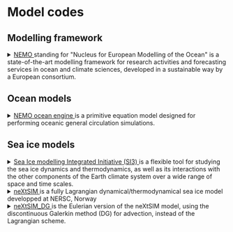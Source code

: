 # Model codes

## Modelling framework

<details>
  <summary> <a href="https://www.nemo-ocean.eu/"> NEMO </a> standing for "Nucleus for European Modelling of the Ocean" is a state-of-the-art modelling framework for research activities and forecasting services in ocean and climate sciences, developed in a sustainable way by a European consortium. </summary>

  
The NEMO ocean model has 3 major components: NEMO-OCE models the ocean {thermo}dynamics and solves the primitive equations NEMO-ICE (SI3: Sea-Ice Integrated Initiative) models sea-ice {thermo}dynamics, brine inclusions and subgrid-scale thickness variations and NEMO-TOP (Tracers in the Ocean Paradigm) models the {on,off}line oceanic tracers transport and biogeochemical processes.
  
  
  
Go to the [Ocean models](#ocean-models) and the [Sea ice models](#sea-ice-models) sections to have more details about NEMO-OCE and SI3

  
  
</details>

## Ocean models

<details>
  <summary> <a href="https://zenodo.org/record/6334656#.YsbRaOxByBQ"> NEMO ocean engine </a> is a primitive equation model designed for performing oceanic general circulation simulations. </summary>

  
<hr style="border:2px solid gray">  
This primitive equation model is adapted to regional and global ocean circulation problems down to kilometric scale. Prognostic variables are the three-dimensional velocity field, a non-linear sea surface height, the Conservative Temperature and the Absolute Salinity. In the horizontal direction, the model uses a curvilinear orthogonal grid and in the vertical direction, a full or partial step z-coordinate, or s-coordinate, or a mixture of the two. The distribution of variables is a three-dimensional Arakawa C-type grid. Various physical choices are available to describe ocean physics, so as various HPC functionalities to improve performances.
  
  
  
NEMO also includes a sea ice component (SI3), a passive tracer component (TOP) interfaced with bio-geochemical models (PISCES) and other passive tracer models (CFC11, CO2, etc...). Adaptative mesh refinement is available in NEMO through the AGRIF package.

</details>

## Sea ice models

<details>
  <summary> <a href="https://forge.ipsl.jussieu.fr/nemo/chrome/site/doc/SI3/manual/pdf/SI3_manual.pdf"> Sea Ice modelling Integrated Initiative (SI3) </a> is a flexible tool for studying the sea ice dynamics and thermodynamics, as well as its interactions with the other components of the Earth climate system over a wide range of space and time scales.</summary>
  
  
  
Designed for global to regional applications up to 10 km of effective resolution, SI3 is a curvilinear grid, finite-difference implementation of the classical AIDJEX model (Arctic Ice Dynamics Joint EXperiment), combining the conservation of momentum for viscous-plastic continuum, energy and salt-conserving halo-thermodynamics, an explicit representation of subgrid-scale ice thickness variations, snow and melt ponds. An option to switch back to the single-category (or 2-level) framework provides a cheap sea ice modelling solution.

  
  
</details>

<details>
  <summary> <a href="https://tc.copernicus.org/articles/10/1055/2016/tc-10-1055-2016.pdf"> neXtSIM </a> is a fully Lagrangian dynamical/thermodynamical sea ice model developped at NERSC, Norway </summary>
  
  
  
</details>


<details>
  <summary> <a href="https://nextsim-dg.readthedocs.io/en/latest/?badge=latest"> neXtSIM_DG </a> is the Eulerian version of the neXtSIM model, using the discontinuous Galerkin method (DG) for advection, instead of the Lagrangian scheme.</summary>
  
  
  
It is cuurently in development in the framework of [SASIP](https://sasip-climate.github.io/)
  
    
</details>

